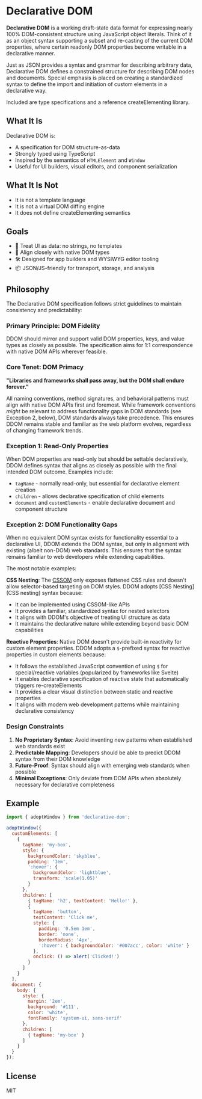# Declarative DOM

**Declarative DOM** is a working draft-state data format for expressing nearly 100% DOM-consistent structure using JavaScript object literals. Think of it as an object syntax supporting a subset and re-casting of the current DOM properties, where certain readonly DOM properties become writable in a declarative manner. 

Just as JSON provides a syntax and grammar for describing arbitrary data, Declarative DOM defines a constrained structure for describing DOM nodes and documents. Special emphasis is placed on creating a standardized syntax to define the import and initiation of custom elements in a declarative way.

Included are type specifications and a reference createElementing library.

## What It Is

Declarative DOM is:

- A specification for DOM structure-as-data
- Strongly typed using TypeScript
- Inspired by the semantics of `HTMLElement` and `Window`
- Useful for UI builders, visual editors, and component serialization

## What It Is Not

- It is not a template language
- It is not a virtual DOM diffing engine
- It does not define createElementing semantics

## Goals

- 🧠 Treat UI as data: no strings, no templates
- 🎯 Align closely with native DOM types
- 🛠️ Designed for app builders and WYSIWYG editor tooling
- 📦 JSON/JS-friendly for transport, storage, and analysis

## Philosophy

The Declarative DOM specification follows strict guidelines to maintain consistency and predictability:

### Primary Principle: DOM Fidelity
DDOM should mirror and support valid DOM properties, keys, and value types as closely as possible. The specification aims for 1:1 correspondence with native DOM APIs wherever feasible.

### Core Tenet: DOM Primacy
**"Libraries and frameworks shall pass away, but the DOM shall endure forever."**

All naming conventions, method signatures, and behavioral patterns must align with native DOM APIs first and foremost. While framework conventions *might* be relevant to address functionality gaps in DOM standards (see Exception 2, below), DOM standards always take precedence. This ensures DDOM remains stable and familiar as the web platform evolves, regardless of changing framework trends.

### Exception 1: Read-Only Properties
When DOM properties are read-only but should be settable declaratively, DDOM defines syntax that aligns as closely as possible with the final intended DOM outcome. Examples include:
- `tagName` - normally read-only, but essential for declarative element creation
- `children` - allows declarative specification of child elements
- `document` and `customElements` - enable declarative document and component structure

### Exception 2: DOM Functionality Gaps
When no equivalent DOM syntax exists for functionality essential to a declarative UI, DDOM extends the DOM syntax, but only in alignment with existing (albeit non-DOM) web standards. This ensures that the syntax remains familiar to web developers while extending capabilities.

The most notable examples:

**CSS Nesting**: The [CSSOM](https://developer.mozilla.org/en-US/docs/Web/API/CSS_Object_Model) only exposes flattened CSS rules and doesn't allow selector-based targeting on DOM styles. DDOM adopts [CSS Nesting](CSS nesting) syntax because:
- It can be implemented using CSSOM-like APIs
- It provides a familiar, standardized syntax for nested selectors
- It aligns with DDOM's objective of treating UI structure as data
- It maintains the declarative nature while extending beyond basic DOM capabilities

**Reactive Properties**: Native DOM doesn't provide built-in reactivity for custom element properties. DDOM adopts a `$`-prefixed syntax for reactive properties in custom elements because:
- It follows the established JavaScript convention of using `$` for special/reactive variables (popularized by frameworks like Svelte)
- It enables declarative specification of reactive state that automatically triggers re-createElements
- It provides a clear visual distinction between static and reactive properties
- It aligns with modern web development patterns while maintaining declarative consistency

### Design Constraints
1. **No Proprietary Syntax**: Avoid inventing new patterns when established web standards exist
2. **Predictable Mapping**: Developers should be able to predict DDOM syntax from their DOM knowledge
3. **Future-Proof**: Syntax should align with emerging web standards when possible
4. **Minimal Exceptions**: Only deviate from DOM APIs when absolutely necessary for declarative completeness

## Example

```js
import { adoptWindow } from 'declarative-dom';

adoptWindow({
  customElements: [
    {
      tagName: 'my-box',
      style: { 
        backgroundColor: 'skyblue', 
        padding: '1em',
        ':hover': {
          backgroundColor: 'lightblue',
          transform: 'scale(1.05)'
        }
      },
      children: [
        { tagName: 'h2', textContent: 'Hello!' },
        { 
          tagName: 'button', 
          textContent: 'Click me', 
          style: {
            padding: '0.5em 1em',
            border: 'none',
            borderRadius: '4px',
            ':hover': { backgroundColor: '#007acc', color: 'white' }
          },
          onclick: () => alert('Clicked!') 
        }
      ]
    }
  ],
  document: {
    body: {
      style: { 
        margin: '2em', 
        background: '#111', 
        color: 'white',
        fontFamily: 'system-ui, sans-serif'
      },
      children: [
        { tagName: 'my-box' }
      ]
    }
  }
});
```

## License

MIT
